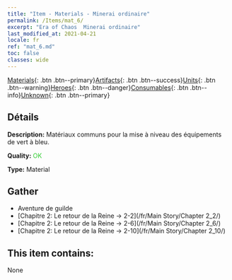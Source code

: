 ```yaml
---
title: "Item - Materials - Minerai ordinaire"
permalink: /Items/mat_6/
excerpt: "Era of Chaos  Minerai ordinaire"
last_modified_at: 2021-04-21
locale: fr
ref: "mat_6.md"
toc: false
classes: wide
---
```

 [Materials](/fr/Items/){: .btn .btn--primary}[Artifacts](/fr/Items/Artifacts/){: .btn .btn--success}[Units](/fr/Items/Units/){: .btn .btn--warning}[Heroes](/fr/Items/Heroes/){: .btn .btn--danger}[Consumables](/fr/Items/Consumables/){: .btn .btn--info}[Unknown](/fr/Items/Unknown/){: .btn .btn--primary}

## Détails
 **Description:** Matériaux communs pour la mise à niveau des équipements de vert à bleu.

 **Quality:** <span style="color: #32CD32">OK</span>

 **Type:** Material

## Gather

*    Aventure de guilde 
*    [Chapitre 2: Le retour de la Reine -> 2-2](/fr/Main Story/Chapter 2_2/) 
*    [Chapitre 2: Le retour de la Reine -> 2-6](/fr/Main Story/Chapter 2_6/) 
*    [Chapitre 2: Le retour de la Reine -> 2-10](/fr/Main Story/Chapter 2_10/) 

## This item contains:

  None

